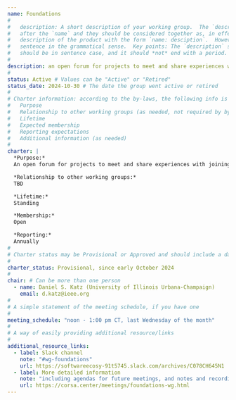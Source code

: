 ```yaml
---
name: Foundations
#
#   description: A short description of your working group.  The `description` is always shown immediately 
#   after the `name` and they should be considered together as, in effect constructing a sentence-length 
#   description of the product with the form `name: desciption`.  However it does not need to be a complete 
#   sentence in the grammatical sense.  Key points: The `description` should *not* repeat the `name`, it 
#   should be in sentence case, and it should *not* end with a period.
# 
description: an open forum for projects to meet and share experiences with joining or membership in an open-source software foundation
#
status: Active # Values can be "Active" or "Retired"
status_date: 2024-10-30 # The date the group went active or retired
#
# Charter information: according to the by-laws, the following info is expected:
#   Purpose
#   Relationship to other working groups (as needed, not required by by-laws)
#   Lifetime
#   Expected membership
#   Reporting expectations
#   Additional information (as needed)
#
charter: |
  *Purpose:*
  An open forum for projects to meet and share experiences with joining or membership in an open-source software foundation (e.g., NumFOCUS, High Performance Software Foundation, etc.)

  *Relationship to other working groups:*
  TBD

  *Lifetime:*
  Standing

  *Membership:*
  Open

  *Reporting:*
  Annually
#
# Charter status may be Provisional or Approved and should include a date
#
charter_status: Provisional, since early October 2024
#
chair: # Can be more than one person
  - name: Daniel S. Katz (University of Illinois Urbana-Champaign)
    email: d.katz@ieee.org
#
# A simple statement of the meeting schedule, if you have one
#
meeting_schedule: "noon - 1:00 pm CT, last Wednesday of the month"
#
# A way of easily providing additional resource/links
#
additional_resource_links:
  - label: Slack channel
    note: "#wg-foundations"
    url: https://softwareecosy-91t5745.slack.com/archives/C078CH645N1
  - label: More detailed information
    note: "including agendas for future meetings, and notes and recordings of past meetings"
    url: https://corsa.center/meetings/foundations-wg.html
---
```

